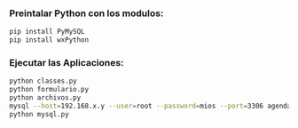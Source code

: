 
### Preintalar Python con los modulos: 
```sh
pip install PyMySQL
pip install wxPython
```


### Ejecutar las Aplicaciones: 
```sh
python classes.py
python formulario.py
python archivos.py
mysql --host=192.168.x.y --user=root --password=mios --port=3306 agenda_telefonica < query.sql
python mysql.py
```

